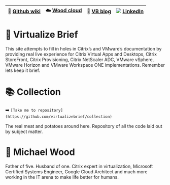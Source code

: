 |:newspaper: [Github wiki](https://github.com/virtualizebrief/home/wiki)|:cloud: [Wood cloud](https://marketplace.woodcloud.one/)|:convenience_store: [VB blog](https://virtualizebrief.woodcloud.one/)|![](https://i.stack.imgur.com/gVE0j.png) [LinkedIn](https://www.linkedin.com/in/michaelcharleswood/)|
|---|---|---|---|

# :briefcase: Virtualize Brief
This site attempts to fill in holes in Citrix’s and VMware’s documentation by providing real live experience for Citrix Virtual Apps and Desktops, Citrix StoreFront, Citrix Provisioning, Citrix NetScaler ADC, VMware vSphere, VMware Horizon and VMware Workspace ONE implementations. Remember lets keep it brief.

 # :books: Collection
 :arrow_right: `[Take me to repository](https://github.com/virtualizebrief/collection)`

The real meat and potatoes around here. Repository of all the code laid out by subject matter.

# :walking: Michael Wood
Father of five. Husband of one. Citrix expert in virtualization, Microsoft Certified Systems Engineer, Google Cloud Architect and much more working in the IT arena to make life better for humans.
